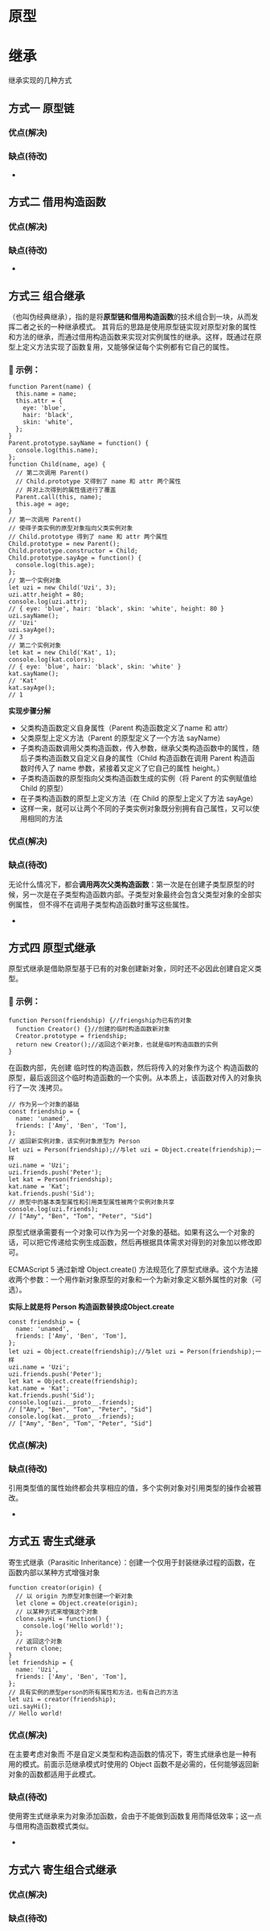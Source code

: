 # 原型

# 继承
继承实现的几种方式
## 方式一 原型链

### 优点(解决)

### 缺点(待改)


-
## 方式二 借用构造函数

### 优点(解决)

### 缺点(待改)



-
## 方式三 组合继承
（也叫伪经典继承），指的是将**原型链和借用构造函数**的技术组合到一块，从而发挥二者之长的一种继承模式。
其背后的思路是使用原型链实现对原型对象的属性和方法的继承，而通过借用构造函数来实现对实例属性的继承。这样，既通过在原型上定义方法实现了函数复用，又能够保证每个实例都有它自己的属性。
### 🌰 示例：
```
function Parent(name) {
  this.name = name;
  this.attr = {
    eye: 'blue',
    hair: 'black',
    skin: 'white',
  };
}
Parent.prototype.sayName = function() {
  console.log(this.name);
};
function Child(name, age) {
  // 第二次调用 Parent()
  // Child.prototype 又得到了 name 和 attr 两个属性
  // 并对上次得到的属性值进行了覆盖
  Parent.call(this, name);
  this.age = age;
}
// 第一次调用 Parent()
// 使得子类实例的原型对象指向父类实例对象
// Child.prototype 得到了 name 和 attr 两个属性
Child.prototype = new Parent();
Child.prototype.constructor = Child;
Child.prototype.sayAge = function() {
  console.log(this.age);
};
// 第一个实例对象
let uzi = new Child('Uzi', 3);
uzi.attr.height = 80;
console.log(uzi.attr);
// { eye: 'blue', hair: 'black', skin: 'white', height: 80 }
uzi.sayName();
// 'Uzi'
uzi.sayAge();
// 3
// 第二个实例对象
let kat = new Child('Kat', 1);
console.log(kat.colors);
// { eye: 'blue', hair: 'black', skin: 'white' }
kat.sayName();
// 'Kat'
kat.sayAge();
// 1
```
**实现步骤分解**

- 父类构造函数定义自身属性（Parent 构造函数定义了name 和 attr）
- 父类原型上定义方法（Parent 的原型定义了一个方法 sayName）
- 子类构造函数调用父类构造函数，传入参数，继承父类构造函数中的属性，随后子类构造函数又自定义自身的属性（Child 构造函数在调用 Parent 构造函数时传入了 name 参数，紧接着又定义了它自己的属性 height。）
- 子类构造函数的原型指向父类构造函数生成的实例（将 Parent 的实例赋值给 Child 的原型）
- 在子类构造函数的原型上定义方法（在 Child 的原型上定义了方法 sayAge）
- 这样一来，就可以让两个不同的子类实例对象既分别拥有自己属性，又可以使用相同的方法

### 优点(解决)

### 缺点(待改)
无论什么情况下，都会**调用两次父类构造函数**：第一次是在创建子类型原型的时候，另一次是在子类型构造函数内部。子类型对象最终会包含父类型对象的全部实例属性，
但不得不在调用子类型构造函数时重写这些属性。

-
## 方式四 原型式继承
原型式继承是借助原型基于已有的对象创建新对象，同时还不必因此创建自定义类型。
### 🌰 示例：
```
function Person(friendship) {//friengship为已有的对象
  function Creator() {}//创建的临时构造函数新对象
  Creator.prototype = friendship;
  return new Creator();//返回这个新对象，也就是临时构造函数的实例
}
```
在函数内部，先创建 临时性的构造函数，然后将传入的对象作为这个 构造函数的原型，最后返回这个临时构造函数的一个实例。从本质上，该函数对传入的对象执行了一次 浅拷贝。
```
// 作为另一个对象的基础
const friendship = {
  name: 'unamed',
  friends: ['Amy', 'Ben', 'Tom'],
};
// 返回新实例对象，该实例对象原型为 Person
let uzi = Person(friendship);//与let uzi = Object.create(friendship);一样
uzi.name = 'Uzi';
uzi.friends.push('Peter');
let kat = Person(friendship);
kat.name = 'Kat';
kat.friends.push('Sid');
// 原型中的基本类型属性和引用类型属性被两个实例对象共享
console.log(uzi.friends);
// ["Amy", "Ben", "Tom", "Peter", "Sid"]
```
原型式继承需要有一个对象可以作为另一个对象的基础。如果有这么一个对象的话，可以把它传递给实例生成函数，然后再根据具体需求对得到的对象加以修改即可。

ECMAScript 5 通过新增  Object.create() 方法规范化了原型式继承。这个方法接收两个参数：一个用作新对象原型的对象和一个为新对象定义额外属性的对象（可选）。

**实际上就是将 Person 构造函数替换成Object.create**
```
const friendship = {
  name: 'unamed',
  friends: ['Amy', 'Ben', 'Tom'],
};
let uzi = Object.create(friendship);//与let uzi = Person(friendship);一样
uzi.name = 'Uzi';
uzi.friends.push('Peter');
let kat = Object.create(friendship);
kat.name = 'Kat';
kat.friends.push('Sid');
console.log(uzi.__proto__.friends);
// ["Amy", "Ben", "Tom", "Peter", "Sid"]
console.log(kat.__proto__.friends);
// ["Amy", "Ben", "Tom", "Peter", "Sid"]
```


### 优点(解决)

### 缺点(待改)
引用类型值的属性始终都会共享相应的值，多个实例对象对引用类型的操作会被篡改。


-
## 方式五 寄生式继承
寄生式继承（Parasitic Inheritance）：创建一个仅用于封装继承过程的函数，在函数内部以某种方式增强对象
```
function creator(origin) {
  // 以 origin 为原型对象创建一个新对象
  let clone = Object.create(origin);
  // 以某种方式来增强这个对象
  clone.sayHi = function() {
    console.log('Hello world!');
  };
  // 返回这个对象
  return clone;
}
let friendship = {
  name: 'Uzi',
  friends: ['Amy', 'Ben', 'Tom'],
};
// 具有实例的原型person的所有属性和方法，也有自己的方法
let uzi = creator(friendship);
uzi.sayHi();
// Hello world!
```


### 优点(解决)
在主要考虑对象而 不是自定义类型和构造函数的情况下，寄生式继承也是一种有用的模式。前面示范继承模式时使用的 Object 函数不是必需的，任何能够返回新对象的函数都适用于此模式。

### 缺点(待改)
使用寄生式继承来为对象添加函数，会由于不能做到函数复用而降低效率；这一点与借用构造函数模式类似。

-
## 方式六 寄生组合式继承

### 优点(解决)

### 缺点(待改)
